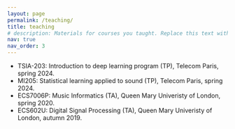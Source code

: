 ```yaml
---
layout: page
permalink: /teaching/
title: teaching
# description: Materials for courses you taught. Replace this text with your description.
nav: true
nav_order: 3
---
```


- TSIA-203: Introduction to deep learning program (TP), Telecom Paris, spring 2024.
- MI205: Statistical learning applied to sound (TP), Telecom Paris, spring 2024.
- ECS7006P: Music Informatics (TA), Queen Mary Univeristy of London, spring 2020.
- ECS602U: Digital Signal Processing (TA), Queen Mary Univeristy of London, autumn 2019.